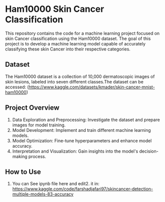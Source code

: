 # Ham10000 Skin Cancer Classification

This repository contains the code for a machine learning project focused on skin Cancer classification using the     Ham10000 dataset. The goal of this project is to develop a machine learning model capable of accurately classifying these skin Cancer into their respective categories.

## Dataset
The Ham10000 dataset is a collection of 10,000 dermatoscopic images of skin lesions, labeled into seven different classes.The dataset can be accessed:  (https://www.kaggle.com/datasets/kmader/skin-cancer-mnist-ham10000)

## Project Overview
1. Data Exploration and Preprocessing: Investigate the dataset and prepare images for model training.
2. Model Development: Implement and train different machine learning models.
3. Model Optimization: Fine-tune hyperparameters and enhance model accuracy.
4. Interpretation and Visualization: Gain insights into the model's decision-making process.

## How to Use
1. You can See ipynb file here and edit2. it in:
    https://www.kaggle.com/code/farshadjafari97/skincancer-detection-multiple-models-83-accuracy
